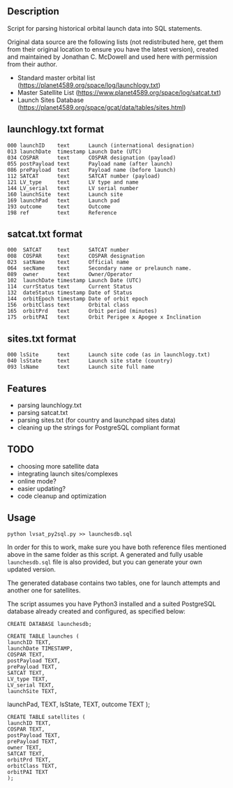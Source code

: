 ## Description

Script for parsing historical orbital launch data into SQL statements.

Original data source are the following lists (not redistributed here, get them from their original location to ensure you have the latest version), created and maintained by Jonathan C. McDowell and used here with permission from their author.

- Standard master orbital list (https://planet4589.org/space/log/launchlogy.txt)
- Master Satellite List (https://www.planet4589.org/space/log/satcat.txt)
- Launch Sites Database (https://planet4589.org/space/gcat/data/tables/sites.html)

## launchlogy.txt format

    000 launchID    text      Launch (international designation)
    013 launchDate  timestamp Launch Date (UTC)
    034 COSPAR      text      COSPAR designation (payload)
    055 postPayload text      Payload name (after launch)
    086 prePayload  text      Payload name (before launch)
    112 SATCAT      text      SATCAT number (payload)
    121 LV_type     text      LV type and name
    144 LV_serial   text      LV serial number
    160 launchSite  text      Launch site
    169 launchPad   text      Launch pad
    193 outcome     text      Outcome
    198 ref         text      Reference

## satcat.txt format

    000  SATCAT     text      SATCAT number
    008  COSPAR     text      COSPAR designation
    023  satName    text      Official name
    064  secName    text      Secondary name or prelaunch name.
    089  owner      text      Owner/Operator
    102  launchDate timestamp Launch Date (UTC)
    114  currStatus text      Current Status
    132  dateStatus timestamp Date of Status
    144  orbitEpoch timestamp Date of orbit epoch
    156  orbitClass text      Orbital class
    165  orbitPrd   text      Orbit period (minutes)
    175  orbitPAI   text      Orbit Perigee x Apogee x Inclination

## sites.txt format

    000 lsSite      text      Launch site code (as in launchlogy.txt)
    040 lsState     text      Launch site state (country)
    093 lsName      text      Launch site full name

## Features

 - parsing launchlogy.txt
 - parsing satcat.txt
 - parsing sites.txt (for country and launchpad sites data)
 - cleaning up the strings for PostgreSQL compliant format

## TODO

 - choosing more satellite data
 - integrating launch sites/complexes
 - online mode?
 - easier updating?
 - code cleanup and optimization

## Usage

	python lvsat_py2sql.py >> launchesdb.sql

In order for this to work, make sure you have both reference files mentioned above in the same folder as this script. A generated and fully usable `launchesdb.sql` file is also provided, but you can generate your own updated version.

The generated database contains two tables, one for launch attempts and another one for satellites.

The script assumes you have Python3 installed and a suited PostgreSQL database already created and configured, as specified below:

	CREATE DATABASE launchesdb;

	CREATE TABLE launches (
	launchID TEXT,
	launchDate TIMESTAMP,
	COSPAR TEXT,
	postPayload TEXT,
	prePayload TEXT,
	SATCAT TEXT,
	LV_type TEXT,
	LV_serial TEXT,
	launchSite TEXT,
  launchPad, TEXT,
  lsState, TEXT,
	outcome TEXT
	);

	CREATE TABLE satellites (
	launchID TEXT,
	COSPAR TEXT,
	postPayload TEXT,
	prePayload TEXT,
	owner TEXT,
	SATCAT TEXT,
	orbitPrd TEXT,
	orbitClass TEXT,
	orbitPAI TEXT
	);
